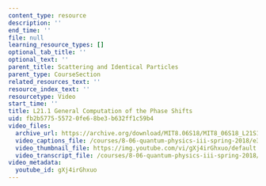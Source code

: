 ```yaml
---
content_type: resource
description: ''
end_time: ''
file: null
learning_resource_types: []
optional_tab_title: ''
optional_text: ''
parent_title: Scattering and Identical Particles
parent_type: CourseSection
related_resources_text: ''
resource_index_text: ''
resourcetype: Video
start_time: ''
title: L21.1 General Computation of the Phase Shifts
uid: fb2b5775-5572-0fe6-8be3-b632ff1c59b4
video_files:
  archive_url: https://archive.org/download/MIT8.06S18/MIT8_06S18_L21S1_300k.mp4
  video_captions_file: /courses/8-06-quantum-physics-iii-spring-2018/e3ae871f21265087a1a9f51f90971f36_gXj4irGhxuo.vtt
  video_thumbnail_file: https://img.youtube.com/vi/gXj4irGhxuo/default.jpg
  video_transcript_file: /courses/8-06-quantum-physics-iii-spring-2018/bc0d91e45a59f8399790598832847c4b_gXj4irGhxuo.pdf
video_metadata:
  youtube_id: gXj4irGhxuo
---
```

